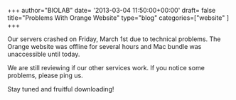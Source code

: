 +++
author="BIOLAB"
date= '2013-03-04 11:50:00+00:00'
draft= false
title="Problems With Orange Website"
type="blog"
categories=["website" ]
+++

Our servers crashed on Friday, March 1st due to technical problems. The Orange website was offline for several hours and Mac bundle was unaccessible until today.

We are still reviewing if our other services work. If you notice some problems, please ping us.

Stay tuned and fruitful downloading!

